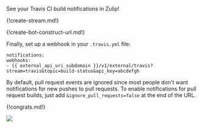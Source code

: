 See your Travis CI build notifications in Zulip!

{!create-stream.md!}

{!create-bot-construct-url.md!}

Finally, set up a webhook in your `.travis.yml` file:

```
notifications:
webhooks:
- {{ external_api_uri_subdomain }}/v1/external/travis?stream=travis&topic=build-status&api_key=abcdefgh
```

By default, pull request events are ignored since most people
don't want notifications for new pushes to pull requests.  To
enable notifications for pull request builds, just
add `&ignore_pull_requests=false` at the end of the URL.

{!congrats.md!}

![](/static/images/integrations/travis/001.png)
